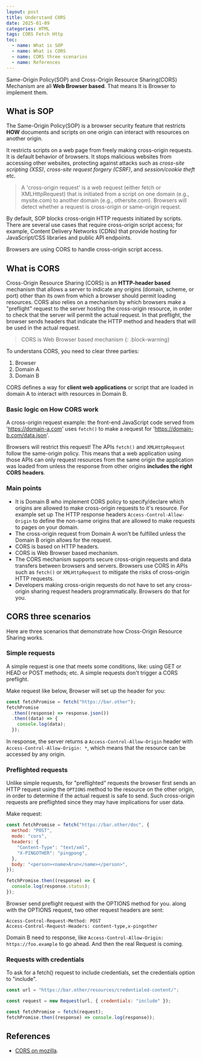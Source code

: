 ```yaml
---
layout: post
title: Understand CORS
date: 2025-01-09
categories: HTML
tags: CORS Fetch Http
toc: 
  - name: What is SOP
  - name: What is CORS
  - name: CORS three scenarios
  - name: References
---
```


Same-Origin Policy(SOP) and Cross-Origin Resource Sharing(CORS) Mechanism are all **Web Browser based**. That means It is Browser to implement them.

## What is SOP

The Same-Origin Policy(SOP) is a browser security feature that restricts **HOW** documents and scripts on one origin can interact with resources on another origin.

It restricts scripts on a web page from freely making cross-origin requests. It is default behavior of browsers. It stops malicious websites from accessing other websites, protecting against attacks such as *cross-site scripting (XSS)*, *cross-site request forgery (CSRF)*, and *session/cookie theft* etc. 

> A 'cross-origin request' is a web request (either fetch or XMLHttpRequest) that is initiated from a script on one domain (e.g., mysite.com) to another domain (e.g., othersite.com). Browsers will detect whether a request is cross-origin or same-origin request.

By default, SOP blocks cross-origin HTTP requests initiated by scripts. There are several use cases that require cross-origin script access; for example, Content Delivery Networks (CDNs) that provide hosting for JavaScript/CSS libraries and public API endpoints. 

Browsers are using CORS to handle cross-origin script access. 

## What is CORS

Cross-Origin Resource Sharing (CORS) is an **HTTP-header based** mechanism that allows a server to indicate any origins (domain, scheme, or port) other than its own from which a browser should permit loading resources. 
CORS also relies on a mechanism by which browsers make a "preflight" request to the server hosting the cross-origin resource, in order to check that the server will permit the actual request. In that preflight, the browser sends headers that indicate the HTTP method and headers that will be used in the actual request.

> CORS is Web Browser based mechanism
{: .block-warning}

To understans CORS, you need to clear three parties: 
1. Browser
2. Domain A
3. Domain B

CORS defines a way for **client web applications** or script that are loaded in domain A to interact with resources in Domain B.

### Basic logic on How CORS work

A cross-origin request example: 
the front-end JavaScript code served from 'https://domain-a.com' uses `fetch()` to make a request for 'https://domain-b.com/data.json'.

Browsers will restrict this request! The APIs `fetch()` and `XMLHttpRequest` follow the same-origin policy. This means that a web application using those APIs can only request resources from the same origin the application was loaded from unless the response from other origins **includes the right CORS headers**.

### Main points

- It is Domain B who implement CORS policy to specify/declare which origins are allowed to make cross-origin requests to it's resource. For example set up The HTTP response headers `Access-Control-Allow-Origin` to define the non-same origins that are allowed to make requests to pages on your domain.
- The cross-origin request from Domain A won’t be fulfilled unless the Domain B origin allows for the request.
- CORS is based on HTTP headers. 
- CORS is Web Browser based mechanism.
- The CORS mechanism supports secure cross-origin requests and data transfers between browsers and servers. Browsers use CORS in APIs such as `fetch()` or `XMLHttpRequest` to mitigate the risks of cross-origin HTTP requests.
- Developers making cross-origin requests do not have to set any cross-origin sharing request headers programmatically. Browsers do that for you.

## CORS three scenarios

Here are three scenarios that demonstrate how Cross-Origin Resource Sharing works.

### Simple requests

A simple request is one that meets some conditions, like: using GET or HEAD or POST methods; etc.
A simple requests don't trigger a CORS preflight. 

Make request like below, Browser will set up the header for you:
```js
const fetchPromise = fetch("https://bar.other");
fetchPromise
  .then((response) => response.json())
  .then((data) => {
    console.log(data);
  });
```

In response, the server returns a `Access-Control-Allow-Origin` header with `Access-Control-Allow-Origin: *`, which means that the resource can be accessed by any origin.

### Preflighted requests

Unlike simple requests, for "preflighted" requests the browser first sends an HTTP request using the `OPTIONS` method to the resource on the other origin, in order to determine if the actual request is safe to send. Such cross-origin requests are preflighted since they may have implications for user data.

Make request:
```js
const fetchPromise = fetch("https://bar.other/doc", {
  method: "POST",
  mode: "cors",
  headers: {
    "Content-Type": "text/xml",
    "X-PINGOTHER": "pingpong",
  },
  body: "<person><name>Arun</name></person>",
});

fetchPromise.then((response) => {
  console.log(response.status);
});
```
Browser send preflight request with the OPTIONS method for you.
along with the OPTIONS request, two other request headers are sent:
```
Access-Control-Request-Method: POST
Access-Control-Request-Headers: content-type,x-pingother
```

Domain B need to response, like `Access-Control-Allow-Origin: https://foo.example` to go ahead.
And then the real Request is coming.

### Requests with credentials

To ask for a fetch() request to include credentials, set the credentials option to "include".
```js
const url = "https://bar.other/resources/credentialed-content/";

const request = new Request(url, { credentials: "include" });

const fetchPromise = fetch(request);
fetchPromise.then((response) => console.log(response));
```

## References

- [CORS on mozilla](https://developer.mozilla.org/en-US/docs/Web/HTTP/CORS).




